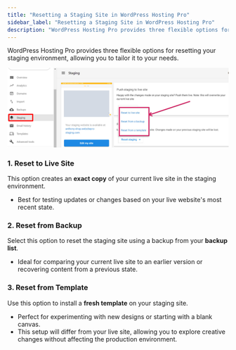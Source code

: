 ```yaml
---
title: "Resetting a Staging Site in WordPress Hosting Pro"
sidebar_label: "Resetting a Staging Site in WordPress Hosting Pro"
description: "WordPress Hosting Pro provides three flexible options for resetting your staging environment, allowing you to tailor it to your needs.    \n 1. Reset to Live Si"
---
```


WordPress Hosting Pro provides three flexible options for resetting your staging environment, allowing you to tailor it to your needs.  
  
![](./img/32998460062487-43958d6f8c.png)

### 1\. Reset to Live Site

This option creates an **exact copy** of your current live site in the staging environment.

*   Best for testing updates or changes based on your live website's most recent state.

### 2\. Reset from Backup

Select this option to reset the staging site using a backup from your **backup list**.

*   Ideal for comparing your current live site to an earlier version or recovering content from a previous state.

### 3\. Reset from Template

Use this option to install a **fresh template** on your staging site.

*   Perfect for experimenting with new designs or starting with a blank canvas.
*   This setup will differ from your live site, allowing you to explore creative changes without affecting the production environment.